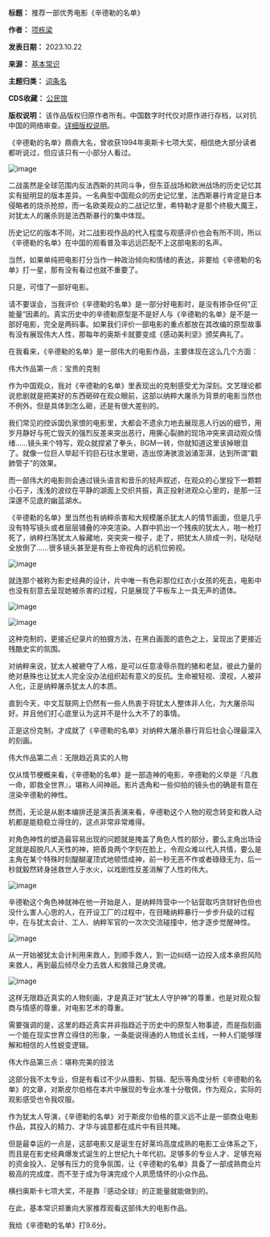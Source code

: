 

**标题：** 推荐一部优秀电影《辛德勒的名单》  

**作者：** [项栋梁](https://chinadigitaltimes.net/space/项栋梁)  

**发表日期：** 2023.10.22  

**来源：** [基本常识](https://web.archive.org/web/https://mp.weixin.qq.com/s/ow-EAxve2KTBw53Lo2I1Uw)  

**主题归类：** [词条名](https://chinadigitaltimes.net/space/词条名)  

**CDS收藏：** [公民馆](https://chinadigitaltimes.net/space/%E5%85%AC%E6%B0%91%E9%A6%86)  

**版权说明：** 该作品版权归原作者所有。中国数字时代仅对原作进行存档，以对抗中国的网络审查。[详细版权说明](https://chinadigitaltimes.net/chinese/copyright)。


《辛德勒的名单》鼎鼎大名，曾收获1994年奥斯卡七项大奖，相信绝大部分读者都听说过，但应该只有一小部分人看过。


![image](https://chinadigitaltimes.net/chinese/files/2023/10/post-701346-6535bacd77d1f.)


二战虽然是全球范围内反法西斯的共同斗争，但东亚战场和欧洲战场的历史记忆其实有挺明显的版本差异。一名典型中国观众的历史记忆里，法西斯暴行肯定是日本侵略者的烧杀抢掠，而一名欧美观众的二战记忆里，希特勒才是那个终极大魔王，对犹太人的屠杀则是法西斯暴行的集中体现。


历史记忆的版本不同，对二战影视作品的代入程度与观感评价也会有所不同，所以《辛德勒的名单》在中国的观看普及率远远匹配不上这部电影的名声。


当然，如果单纯把电影打分当作一种政治倾向和情绪的表达，非要给《辛德勒的名单》打一星，那有没有看过也就不重要了。


只是，可惜了一部好电影。


请不要误会，当我评价《辛德勒的名单》是一部分好电影时，是没有掺杂任何“正能量”因素的。真实历史中的辛德勒原型是不是好人与《辛德勒的名单》是不是一部好电影，完全是两码事。如果我们评价一部电影的重点都放在其改编的原型故事有没有展现伟大人性，那每年的奥斯卡就要变成《感动美利坚》颁奖典礼了。


在我看来，《辛德勒的名单》是一部伟大的电影作品，主要体现在这么几个方面：


伟大作品第一点：宝贵的克制


作为中国观众，我对《辛德勒的名单》里表现出的克制感受尤为深刻。文艺理论都说悲剧就是把美好的东西砸碎在观众眼前，这部以纳粹大屠杀为背景的电影当然也不例外。但是具体到怎么砸，还是有很大差别的。


我们常见的控诉国仇家恨的电影里，大都会不遗余力地去展现恶人行凶的细节，用岁月静好与死亡毁灭的强烈反差来突出恶行，用撕心裂肺的现场冲突来调动观众情绪……镜头来个特写，观众就捏紧了拳头，BGM一转，你就知道这里该掉眼泪了。就像一位巨人举起千钧巨石往水里砸，造出惊涛骇浪汹涌澎湃，达到所谓“戳肺管子”的效果。


而一部伟大的电影则会通过镜头语言和音乐的轻声叙述，在观众的心里投下一颗颗小石子，浅浅的波纹在平静的湖面上交织共振，真正投射进观众心里的，是那一汪深邃不见底的幽蓝湖水。


《辛德勒的名单》里当然也有纳粹杀害和大规模屠杀犹太人的情节画面，但是几乎没有特写镜头或者层层铺叠的冲突渲染。人群中抓出一个残疾的犹太人，啪一枪打死了，纳粹扫荡犹太人躲藏地，突突突一梭子，走了，把犹太人排成一列，哒哒哒全放倒了……很多镜头甚至是有些上帝视角的远机位俯视。


![image](https://chinadigitaltimes.net/chinese/files/2023/10/post-701346-6535bacd7f54f.)


就连那个被称为影史经典的设计，片中唯一有色彩那位红衣小女孩的死去，电影中也没有刻意去呈现她被杀害的过程，只是展现了平板车上一具无声的遗体。


![image](https://chinadigitaltimes.net/chinese/files/2023/10/post-701346-6535bacd89ac0.)


![image](https://chinadigitaltimes.net/chinese/files/2023/10/post-701346-6535bacd912a8.)


这种克制的，更接近纪录片的拍摄方法，在黑白画面的底色之上，呈现出了更接近残酷史实的氛围。


对纳粹来说，犹太人被褫夺了人格，是可以任意凌辱杀戮的猪和老鼠，彼此力量的绝对悬殊也让犹太人完全没办法组织起有意义的反抗。生命被轻视、漠视，人被非人化，正是纳粹屠杀犹太人的本质。


直到今天，中文互联网上仍然有一些人热衷于将犹太人整体非人化，为大屠杀叫好。并且他们打心底里认为这并不是什么大不了的事情。


正是这份克制，才成就了《辛德勒的名单》对纳粹大屠杀暴行背后社会心理最深入的刻画。


伟大作品第二点：无限趋近真实的人物


仅从情节梗概来看，《辛德勒的名单》是一部造神的电影，辛德勒的义举是『凡救一命，即救全世界』，堪称人间神祇。影片选角和一些仰拍的镜头也的确是有意在渲染辛德勒的神性。


然而，无论是从剧本编排还是演员表演来看，辛德勒这个人物的观念转变和救人动机都是能稳稳立得住的，这点非常非常难得。


对角色神性的塑造最容易出现的问题就是掩盖了角色人性的部分，要么主角出场设定就是超脱凡人天性的神，把善良两个字刻在脸上，令观众难以代入共情，要么是主角在某个特殊时刻醍醐灌顶式地顿悟成神，前一秒无恶不作或者碌碌无为，后一秒就毅然转身拯救世人于水火，以戏剧性反差消解了人性的伟大。


![image](https://chinadigitaltimes.net/chinese/files/2023/10/post-701346-6535bacd9a19e.)


辛德勒这个角色神就神在他一开始是人，是纳粹阵营中一个钻营取巧贪财好色但也没什么害人心思的人，在开设工厂的过程中，在目睹纳粹暴行一步步升级的过程中，在与犹太会计、工人、纳粹军官的一次次交流碰撞中，他才逐步觉醒神性。


![image](https://chinadigitaltimes.net/chinese/files/2023/10/post-701346-6535bacda275d.)


从一开始被犹太会计利用来救人，到顺手救人，到一边纠结一边投入成本承担风险来救人，再到最后倾尽全力去救人和救赎己身灵魂。


![image](https://chinadigitaltimes.net/chinese/files/2023/10/post-701346-6535bacda9071.)


这样无限趋近真实的人物刻画，才是真正对“犹太人守护神”的尊重，也是对观众智商与情感的尊重，对电影艺术的尊重。


需要强调的是，这里的趋近真实并非指趋近于历史中的原型人物事迹，而是指刻画一个能在现实世界立得住的形象，一条能说得通的人物成长主线，一种人们能够理解和相信的人性蜕变逻辑。


伟大作品第三点：堪称完美的技法


这部分我不太专业，但是有看过不少从摄影、剪辑、配乐等角度分析《辛德勒的名单》的文章，对斯皮尔伯格在本片中展现的专业水准十分敬佩，作为观众，实际的观影感受也令我叹服。


作为犹太人导演，《辛德勒的名单》对于斯皮尔伯格的意义远不止是一部商业电影作品，其投入的精力、才华与诚意都在成片中有目共睹。


但是最幸运的一点是，这部电影又是诞生在好莱坞高度成熟的电影工业体系之下，而且是在影史经典爆发式诞生的上世纪九十年代初。足够多的专业人才、足够充裕的资金投入、足够有压力的竞争氛围，让《辛德勒的名单》具备了一部成熟商业片极高的完成度，而不至于成为导演完成个人夙愿情怀的小众作品。


横扫奥斯卡七项大奖，不是靠『感动全球』的正能量就能做到的。


在此，基本常识郑重向大家推荐观看这部伟大的电影作品。


我给《辛德勒的名单》打9.6分。

